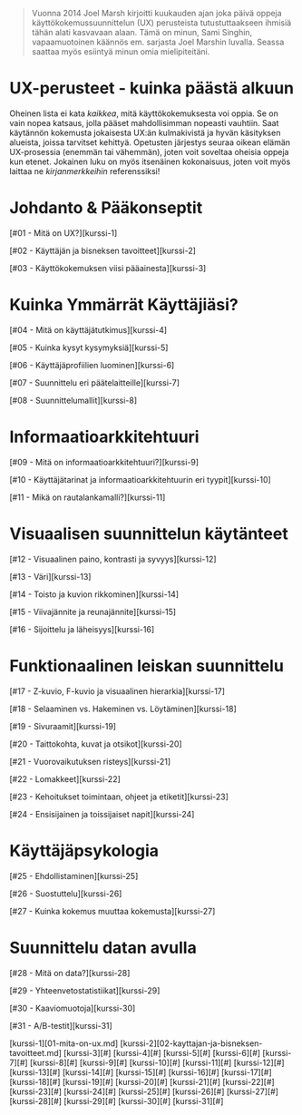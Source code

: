 >Vuonna 2014 Joel Marsh kirjoitti kuukauden ajan joka päivä oppeja käyttökokemussuunnittelun (UX) perusteista tutustuttaakseen ihmisiä tähän alati kasvavaan alaan. Tämä on minun, Sami Singhin, vapaamuotoinen käännös em. sarjasta Joel Marshin luvalla. Seassa saattaa myös esiintyä minun omia mielipiteitäni.

# UX-perusteet - kuinka päästä alkuun
Oheinen lista ei kata _kaikkea_, mitä käyttökokemuksesta voi oppia. Se on vain nopea katsaus, jolla pääset mahdollisimman nopeasti vauhtiin. Saat käytännön kokemusta jokaisesta UX:än kulmakivistä ja hyvän käsityksen alueista, joissa tarvitset kehittyä. Opetusten järjestys seuraa oikean elämän UX-prosessia (enemmän tai vähemmän), joten voit soveltaa oheisia oppeja kun etenet. Jokainen luku on myös itsenäinen kokonaisuus, joten voit myös laittaa ne _kirjanmerkkeihin_ referenssiksi!

# Johdanto & Pääkonseptit
[\#01 - Mitä on UX?][kurssi-1]

[\#02 - Käyttäjän ja bisneksen tavoitteet][kurssi-2]

[\#03 - Käyttökokemuksen viisi pääainesta][kurssi-3]

# Kuinka Ymmärrät Käyttäjiäsi?

[\#04 - Mitä on käyttäjätutkimus][kurssi-4]

[\#05 - Kuinka kysyt kysymyksiä][kurssi-5]

[\#06 - Käyttäjäprofiilien luominen][kurssi-6]

[\#07 - Suunnittelu eri päätelaitteille][kurssi-7]

[\#08 - Suunnittelumallit][kurssi-8]

# Informaatioarkkitehtuuri

[\#09 - Mitä on informaatioarkkitehtuuri?][kurssi-9]

[\#10 - Käyttäjätarinat ja informaatioarkkitehtuurin eri tyypit][kurssi-10]

[\#11 - Mikä on rautalankamalli?][kurssi-11]

# Visuaalisen suunnittelun käytänteet

[\#12 - Visuaalinen paino, kontrasti ja syvyys][kurssi-12]

[\#13 - Väri][kurssi-13]

[\#14 - Toisto ja kuvion rikkominen][kurssi-14]

[\#15 - Viivajännite ja reunajännite][kurssi-15]

[\#16 - Sijoittelu ja läheisyys][kurssi-16]

# Funktionaalinen leiskan suunnittelu

[\#17 - Z-kuvio, F-kuvio ja visuaalinen hierarkia][kurssi-17]

[\#18 - Selaaminen vs. Hakeminen vs. Löytäminen][kurssi-18]

[\#19 - Sivuraamit][kurssi-19]

[\#20 - Taittokohta, kuvat ja otsikot][kurssi-20]

[\#21 - Vuorovaikutuksen risteys][kurssi-21]

[\#22 - Lomakkeet][kurssi-22]

[\#23 - Kehoitukset toimintaan, ohjeet ja etiketit][kurssi-23]

[\#24 - Ensisijainen ja toissijaiset napit][kurssi-24]

# Käyttäjäpsykologia

[\#25 - Ehdollistaminen][kurssi-25]

[\#26 - Suostuttelu][kurssi-26]

[\#27 - Kuinka kokemus muuttaa kokemusta][kurssi-27]

# Suunnittelu datan avulla

[\#28 - Mitä on data?][kurssi-28]

[\#29 - Yhteenvetostatistiikat][kurssi-29]

[\#30 - Kaaviomuotoja][kurssi-30]

[\#31 - A/B-testit][kurssi-31]

[kurssi-1][01-mita-on-ux.md]
[kurssi-2][02-kayttajan-ja-bisneksen-tavoitteet.md]
[kurssi-3][#]
[kurssi-4][#]
[kurssi-5][#]
[kurssi-6][#]
[kurssi-7][#]
[kurssi-8][#]
[kurssi-9][#]
[kurssi-10][#]
[kurssi-11][#]
[kurssi-12][#]
[kurssi-13][#]
[kurssi-14][#]
[kurssi-15][#]
[kurssi-16][#]
[kurssi-17][#]
[kurssi-18][#]
[kurssi-19][#]
[kurssi-20][#]
[kurssi-21][#]
[kurssi-22][#]
[kurssi-23][#]
[kurssi-24][#]
[kurssi-25][#]
[kurssi-26][#]
[kurssi-27][#]
[kurssi-28][#]
[kurssi-29][#]
[kurssi-30][#]
[kurssi-31][#]